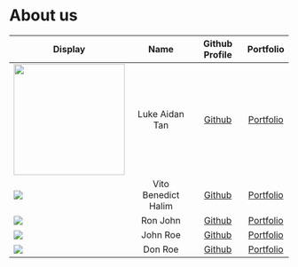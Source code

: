 # About us

| Display                                                                                                                                                                                             |        Name         |             Github Profile              |             Portfolio             |
|-----------------------------------------------------------------------------------------------------------------------------------------------------------------------------------------------------|:-------------------:|:---------------------------------------:|:---------------------------------:|
| <img src="https://avatars.githubusercontent.com/u/178822703?v=4" width="200">                                                                                                                       |   Luke Aidan Tan    | [Github](https://github.com/lukeai-tan) | [Portfolio](team/lukeAidanTan.md) |
| ![](https://media.licdn.com/dms/image/v2/D5603AQH18m1LLlHhQQ/profile-displayphoto-shrink_200_200/B56ZTQ9X.XHwAc-/0/1738672538423?e=1761782400&v=beta&t=BBDavdmKHKzxpc5_vBCRl2UWnQVq59z1hLevDBPoWZ0) | Vito Benedict Halim |   [Github](https://github.com/V1T0bh)   |  [Portfolio](team/VitoBHalim.md)  |
| ![](https://via.placeholder.com/100.png?text=Photo)                                                                                                                                                 |      Ron John       |      [Github](https://github.com/)      | [Portfolio](team/johndoe.md) |
| ![](https://via.placeholder.com/100.png?text=Photo)                                                                                                                                                 |      John Roe       |      [Github](https://github.com/)      | [Portfolio](team/johndoe.md) |
| ![](https://via.placeholder.com/100.png?text=Photo)                                                                                                                                                 |       Don Roe       |      [Github](https://github.com/)      | [Portfolio](team/johndoe.md) |
